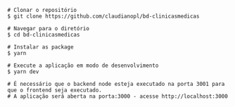 
    # Clonar o repositório
    $ git clone https://github.com/claudianopl/bd-clinicasmedicas

    # Navegar para o diretório
    $ cd bd-clinicasmedicas

    # Instalar as package
    $ yarn

    # Execute a aplicação em modo de desenvolvimento
    $ yarn dev

    # É necessário que o backend node esteja executado na porta 3001 para que o frontend seja executado.
    # A aplicação será aberta na porta:3000 - acesse http://localhost:3000

